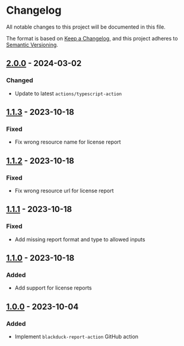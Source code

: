 # Changelog

All notable changes to this project will be documented in this file.

The format is based on [Keep a Changelog](https://keepachangelog.com/en/1.0.0/),
and this project adheres to [Semantic Versioning](https://semver.org/spec/v2.0.0.html).

## [2.0.0] - 2024-03-02

### Changed

- Update to latest `actions/typescript-action`

## [1.1.3] - 2023-10-18

### Fixed

- Fix wrong resource name for license report

## [1.1.2] - 2023-10-18

### Fixed

- Fix wrong resource url for license report

## [1.1.1] - 2023-10-18

### Fixed

- Add missing report format and type to allowed inputs

## [1.1.0] - 2023-10-18

### Added

- Add support for license reports

## [1.0.0] - 2023-10-04

### Added

- Implement `blackduck-report-action` GitHub action

[2.0.0]: https://github.com/tvcsantos/blackduck-report-action/compare/v1.1.3...v2.0.0
[1.1.3]: https://github.com/tvcsantos/blackduck-report-action/compare/v1.1.2...v1.1.3
[1.1.2]: https://github.com/tvcsantos/blackduck-report-action/compare/v1.1.1...v1.1.2
[1.1.1]: https://github.com/tvcsantos/blackduck-report-action/compare/v1.1.0...v1.1.1
[1.1.0]: https://github.com/tvcsantos/blackduck-report-action/compare/v1.0.0...v1.1.0
[1.0.0]: https://github.com/tvcsantos/blackduck-report-action/releases/tag/v1.0.0
